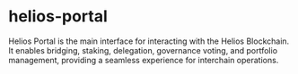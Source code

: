 # helios-portal
Helios Portal is the main interface for interacting with the Helios Blockchain. It enables bridging, staking, delegation, governance voting, and portfolio management, providing a seamless experience for interchain operations.
